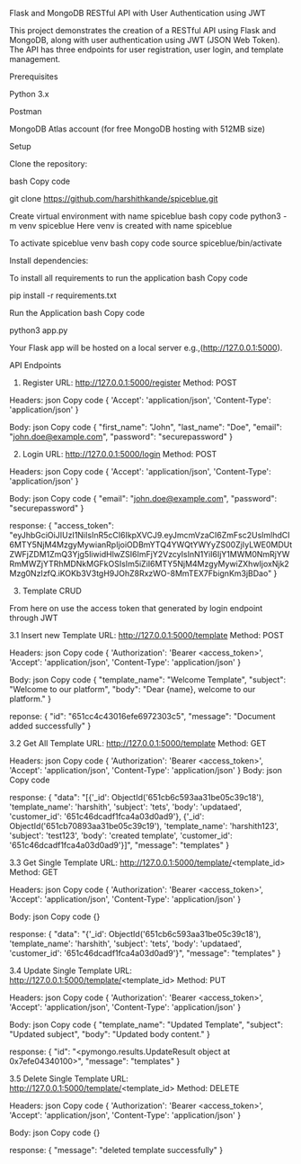 Flask and MongoDB RESTful API with User Authentication using JWT

This project demonstrates the creation of a RESTful API using Flask and MongoDB, along with user authentication using JWT (JSON Web Token). The API has three endpoints for user registration, user login, and template management.

Prerequisites

Python 3.x

Postman

MongoDB Atlas account (for free MongoDB hosting with 512MB size)

Setup

Clone the repository:

bash
Copy code

git clone https://github.com/harshithkande/spiceblue.git


Create virtual environment with name spiceblue 
bash 
copy code
python3 -m venv spiceblue
Here venv is created with name spiceblue

To activate spiceblue venv 
bash 
copy code
source spiceblue/bin/activate

Install dependencies:

To install all requirements to run the application
bash
Copy code

pip install -r requirements.txt

Run the Application
bash
Copy code

python3 app.py


Your Flask app will be hosted on a local server e.g.,(http://127.0.0.1:5000).

API Endpoints
1. Register
URL: http://127.0.0.1:5000/register
Method: POST


Headers:
json
Copy code
{
    'Accept': 'application/json',
    'Content-Type': 'application/json'
}


Body:
json
Copy code
{
    "first_name": "John",
    "last_name": "Doe",
    "email": "john.doe@example.com",
    "password": "securepassword"
}


2. Login
URL: http://127.0.0.1:5000/login
Method: POST


Headers:
json
Copy code
{
    'Accept': 'application/json',
    'Content-Type': 'application/json'
}


Body:
json
Copy code
{
    "email": "john.doe@example.com",
    "password": "securepassword"
}

response:
{
    "access_token": "eyJhbGciOiJIUzI1NiIsInR5cCI6IkpXVCJ9.eyJmcmVzaCI6ZmFsc2UsImlhdCI6MTY5NjM4MzgyMywianRpIjoiODBmYTQ4YWQtYWYyZS00ZjIyLWE0MDUtZWFjZDM1ZmQ3Yjg5IiwidHlwZSI6ImFjY2VzcyIsInN1YiI6IjY1MWM0NmRjYWRmMWZjYTRhMDNkMGFkOSIsIm5iZiI6MTY5NjM4MzgyMywiZXhwIjoxNjk2Mzg0NzIzfQ.iKOKb3V3tgH9JOhZ8RxzWO-8MmTEX7FbignKm3jBDao"
}



3. Template CRUD

From here on use the access token that generated by login endpoint through JWT

3.1 Insert new Template
URL: http://127.0.0.1:5000/template
Method: POST

Headers:
json
Copy code
{
    'Authorization': 'Bearer <access_token>',
    'Accept': 'application/json',
    'Content-Type': 'application/json'
}

Body:
json
Copy code
{
    "template_name": "Welcome Template",
    "subject": "Welcome to our platform",
    "body": "Dear {name}, welcome to our platform."
}

reponse:
{
    "id": "651cc4c43016efe6972303c5",
    "message": "Document added successfully"
}

3.2 Get All Template
URL: http://127.0.0.1:5000/template
Method: GET

Headers:
json
Copy code
{
    'Authorization': 'Bearer <access_token>',
    'Accept': 'application/json',
    'Content-Type': 'application/json'
}
Body:
json
Copy code

response:
{
    "data": "[{'_id': ObjectId('651cb6c593aa31be05c39c18'), 'template_name': 'harshith', 'subject': 'tets', 'body': 'updataed', 'customer_id': '651c46dcadf1fca4a03d0ad9'}, {'_id': ObjectId('651cb70893aa31be05c39c19'), 'template_name': 'harshith123', 'subject': 'test123', 'body': 'created template', 'customer_id': '651c46dcadf1fca4a03d0ad9'}]",
    "message": "templates"
}

3.3 Get Single Template
URL: http://127.0.0.1:5000/template/<template_id>
Method: GET

Headers:
json
Copy code
{
    'Authorization': 'Bearer <access_token>',
    'Accept': 'application/json',
    'Content-Type': 'application/json'
}

Body:
json
Copy code
{}


response:
{
    "data": "{'_id': ObjectId('651cb6c593aa31be05c39c18'), 'template_name': 'harshith', 'subject': 'tets', 'body': 'updataed', 'customer_id': '651c46dcadf1fca4a03d0ad9'}",
    "message": "templates"
}


3.4 Update Single Template
URL: http://127.0.0.1:5000/template/<template_id>
Method: PUT

Headers:
json
Copy code
{
    'Authorization': 'Bearer <access_token>',
    'Accept': 'application/json',
    'Content-Type': 'application/json'
}

Body:
json
Copy code
{
    "template_name": "Updated Template",
    "subject": "Updated subject",
    "body": "Updated body content."
}

response:
{
    "id": "<pymongo.results.UpdateResult object at 0x7efe04340100>",
    "message": "templates"
}

3.5 Delete Single Template
URL: http://127.0.0.1:5000/template/<template_id>
Method: DELETE

Headers:
json
Copy code
{
    'Authorization': 'Bearer <access_token>',
    'Accept': 'application/json',
    'Content-Type': 'application/json'
}

Body:
json
Copy code
{}

response:
{
    "message": "deleted template successfully"
}
